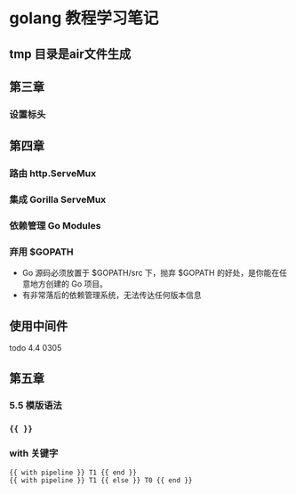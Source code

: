 # golang 教程学习笔记
## tmp 目录是air文件生成

## 第三章
### 设置标头

## 第四章

### 路由 http.ServeMux

### 集成 Gorilla ServeMux

### 依赖管理 Go Modules

### 弃用 $GOPATH

* Go 源码必须放置于 $GOPATH/src 下，抛弃 $GOPATH 的好处，是你能在任意地方创建的 Go 项目。
* 有非常落后的依赖管理系统，无法传达任何版本信息

## 使用中间件

todo 4.4 0305


## 第五章

### 5.5 模版语法

### `{{ }}`
### with 关键字

```golang
{{ with pipeline }} T1 {{ end }}
{{ with pipeline }} T1 {{ else }} T0 {{ end }}
```
